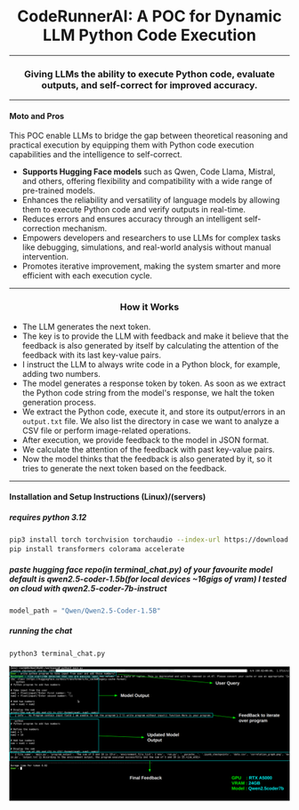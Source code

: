 
<h1 align="center">CodeRunnerAI: A POC for Dynamic LLM Python Code Execution</h1>
<hr></hr>
<h3 align="center">Giving LLMs the ability to execute Python code, evaluate outputs, and self-correct for improved accuracy.</h3>
<hr></hr>

#### Moto and Pros 
This POC enable LLMs to bridge the gap between theoretical reasoning and practical execution by equipping them with Python code execution capabilities and the intelligence to self-correct.

- **Supports Hugging Face models** such as Qwen, Code Llama, Mistral, and others, offering flexibility and compatibility with a wide range of pre-trained models.  
- Enhances the reliability and versatility of language models by allowing them to execute Python code and verify outputs in real-time.  
- Reduces errors and ensures accuracy through an intelligent self-correction mechanism.  
- Empowers developers and researchers to use LLMs for complex tasks like debugging, simulations, and real-world analysis without manual intervention.  
- Promotes iterative improvement, making the system smarter and more efficient with each execution cycle.  

<hr></hr>
<h3 align="center"><strong>How it Works</strong></h3>

- The LLM generates the next token.
- The key is to provide the LLM with feedback and make it believe that the feedback is also generated by itself by calculating the attention of the feedback with its last key-value pairs.
- I instruct the LLM to always write code in a Python block, for example, adding two numbers.
- The model generates a response token by token. As soon as we extract the Python code string from the model's response, we halt the token generation process.
- We extract the Python code, execute it, and store its output/errors in an `output.txt` file. We also list the directory in case we want to analyze a CSV file or perform image-related operations.
- After execution, we provide feedback to the model in JSON format.
- We calculate the attention of the feedback with past key-value pairs.
- Now the model thinks that the feedback is also generated by it, so it tries to generate the next token based on the feedback.

<hr></hr>


#### Installation and Setup Instructions (Linux)/(servers)


##### requires python 3.12
```bash
pip3 install torch torchvision torchaudio --index-url https://download.pytorch.org/whl/cu118
pip install transformers colorama accelerate
```

##### paste hugging face repo(in terminal_chat.py) of your favourite model default is qwen2.5-coder-1.5b(for local devices ~16gigs of vram) I tested on cloud with qwen2.5-coder-7b-instruct

```python
model_path = "Qwen/Qwen2.5-Coder-1.5B"
```

##### running the chat
```bash
python3 terminal_chat.py
```

![Demo Image](assets/DemoImage1.png)




